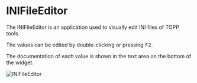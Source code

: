 INIFileEditor
============

The INIFileEditor is an application used to visually edit INI files of TOPP tools.

The values can be edited by double-clicking or pressing <kbd>F2</kbd>.

The documentation of each value is shown in the text area on the bottom of the widget.

![INIFileEditor](../images/topp/INIFileEditor.png)

